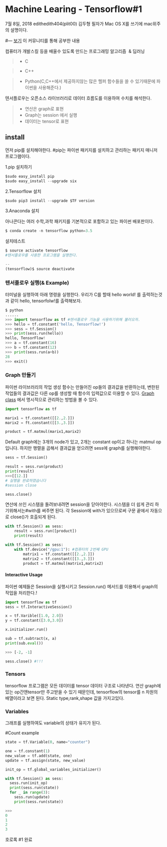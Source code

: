Machine Learing - Tensorflow#1
==
7월 8일, 2018 edithedith404(plit00) 김두형
필자가 Mac OS X를 쓰기에 mac위주의 설명이다.

#— [보기](https://www.tensorflow.org/community/) 이 커뮤니티를 통해 공부한 내용

컴퓨터가 개발스킬 등을 배울수 있도록 만드는 프로그래밍 알고리즘  & 딥러닝

> * C

> * C++

> * Python(C,C++에서 제공하지않는 많은 헬퍼 함수들을 쓸 수 있기때문에 파이썬을 사용해준다.)

  

텐서플로우는 오픈소스 라이브러리로 데이터 흐름도를 이용하여 수치를 해석한다.

> - 연산은 graph로 표현
> - Graph는 session 에서 실행
> - 데이터는 tensor로 표현



install
-----
먼저 pip를 설치해야한다.
#pip는 파이썬 패키지를 설치하고 관리하는 패키지 매니저 프로그램이다.

1.pip 설치하기

```python
$sudo easy_install pip
$sudo easy_install --upgrade six
```

2.Tensorflow 설치

```python
$sudo pip3 install --upgrade $TF version
```

3.Anaconda 설치

아나콘다는 여러 수학,과학 패키지를 기본적으로 포함하고 있는 파이썬 배포판이다.

```python
$ conda create -n tensorflow python=3.5 
```

  

설치테스트

```python
$ source activate tensorflow
#텐서플로우를 사용한 프로그램을 실행한다.

--
(tensorflow)$ source deactivate
```



### 텐서플로우 실행(& Example)

터미널을 실행하여 아래 명령을 실행한다.
우리가 C를 할때 hello world! 를 출력하는것과 같이 hello, tensorfolw!를 출력해보자.

```python
$ python
......
>>> import tensorflow as tf #텐서플로우 기능을 사용하기위해 불러오자.
>>> hello = tf.constant('hello, Tensorflow!')
>>> sess = tf.Session()
>>> print(sess.run(hello))
hello, TensorFlow!
>>> a = tf.constant(16)
>>> b = tf.constant(12)
>>> print(sess.run(a+b))
28
>>> exit()
```



### Graph 만들기

파이썬 라이브러리의 작업 생성 함수는 만들어진 op들의 결과값을 반환하는데, 변한된 작업들의 결과값은 다른 op를 생성할 때 함수의 입력값으로 이용할 수 있다. [Graph class](http://www.graphclasses.org/classes.cgi) 에서 명시적으로 관리하는 방법을 볼 수 있다.

```python
import tensorflow as tf

marix1 = tf.constant([[2.,2.]])
marix2 = ft.constant([[3.,3.]])

product = tf.matmul(marix1,marix2)

```

 Default graph에는 3개의 node가 있고, 2개는 constant op이고 하나는 matmul op입니다. 하지만 행렬을 곱해서 결과값을 얻으려면 sess에 graph를 실행해야한다.

```python
sess = tf.Session()

result = sess.run(product)
print(result)
>>>[[12.]]
# 실행을 완료하였습니다
#session close

sess.close()
```



 연산에 쓰인 시스템을 돌려보내려면 session을 닫아야한다. 시스템을 더 쉽게 관리 하기위해서는#with를 써주면 된다. 각 Session에 with가 있으므로써 구문 끝에서 자동으로 close()가 호출되게 된다.

```python
with tf.Session() as sess:
    result = sess.run([product])
    print(result)
```

```python
with tf.Session() as sess:
    with tf.device("/gpu:1"): #컴퓨터의 2번째 GPU
        matrix1 = tf.constant([[2.,2.]])
        matrix2 = tf.constant([[3.,3.]])
        product = tf.matmul(matrix1,matrix2)
```



#### Interactive Usage

파이썬 예제들은 Session을 실행시키고 Session.run() 메서드를 이용해서 graph의 작업을 처리한다.!

```python
import tensorflow as tf
sess = tf.InteractiveSession()

x = tf.Varible([1.0, 2.0])
y = tf.constant([3.0,3.0])

x.initializer.run()

sub = tf.subtract(x, a)
print(sub.eval())

>>> [-2, -1]

sess.close() #!!!
```



### Tensors

tensorflow 프로그램은 모든 데이터를 tensor 데이터 구조로 나타낸다. 연산 graph에 있는 op간엔tensor만 주고받을 수 있기 때문인데, tensorflow의 tensor를 n 차원의 배열이라고 보면 된다.
Static type,rank,shape 값을 가지고있다.

### Variables

그래프를 실행하여도 variable의 상태가 유지가 된다.

#Count example

```python
state = tf.Variable(0, name="counter")

one = tf.constant(1)
new_value = tf.add(state, one)
update = tf.assign(state, new_value)

init_op = tf.global_variables_initializer()

with tf.Session() as sess:
  sess.run(init_op)
  print(sess.run(state))
  for _ in range(3):
    sess.run(update)
    print(sess.run(state))

>>> 
0
1
2
3
```

호로록 #1 완료

